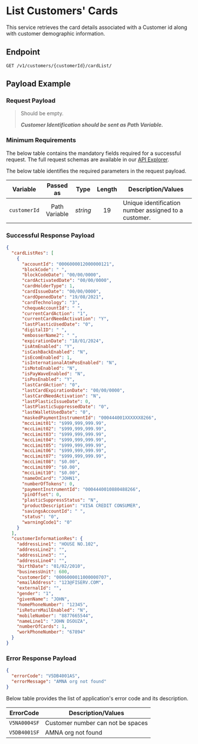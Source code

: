 # List Customers' Cards

This service retrieves the card details associated with a Customer id along with customer demographic information.

## Endpoint

`GET /v1/customers/{customerId}/cardList/`

## Payload Example

### Request Payload

>Should be empty.  
>
>***Customer Identification should be sent as Path Variable.***  

### Minimum Requirements

The below table contains the mandatory fields required for a successful request. The full request schemas are available in our [API Explorer](../api/?type=get&path=/v1/customers/{customerId}/cardList).

The below table identifies the required parameters in the request payload.

| Variable | Passed as | Type | Length | Description/Values |
| -------- | :-------: | :--: | :------------: | ------------------ |
| `customerId` | Path Variable | *string* | 19 | Unique identification number assigned to a customer. |

### Successful Response Payload

```json
{
  "cardListRes": [
    {
      "accountId": "0006000012000000121",
      "blockCode": " ",
      "blockCodeDate": "00/00/0000",
      "cardActivatedDate": "00/00/0000",
      "cardHolderType": 1,
      "cardIssueDate": "00/00/0000",
      "cardOpenedDate": "19/08/2021",
      "cardTechnology": "3",
      "chequeAccountId": " ",
      "currentCardAction": "1",
      "currentCardNeedActivation": "Y",
      "lastPlasticUsedDate": "0",
      "digitalID": " ",
      "embosserName2": " ",
      "expirationDate": "18/01/2024",
      "isAtmEnabled": "Y",
      "isCashBackEnabled": "N",
      "isEcomEnabled": 1,
      "isInternationalAtmPosEnabled": "N",
      "isMotoEnabled": "N",
      "isPayWaveEnabled": "N",
      "isPosEnabled": "Y",
      "lastCardAction": "0",
      "lastCardExpirationDate": "00/00/0000",
      "lastCardNeedActivation": "N",
      "lastPlasticIssueDate": 0,
      "lastPlasticSuppressedDate": "0",
      "lastWalletUsedDate": "0",
      "maskedPaymentInstrumentId": "000444001XXXXXX8266",
      "mccLimit01": "$999,999,999.99",
      "mccLimit02": "$999,999,999.99",
      "mccLimit03": "$999,999,999.99",
      "mccLimit04": "$999,999,999.99",
      "mccLimit05": "$999,999,999.99",
      "mccLimit06": "$999,999,999.99",
      "mccLimit07": "$999,999,999.99",
      "mccLimit08": "$0.00",
      "mccLimit09": "$0.00",
      "mccLimit10": "$0.00",
      "nameOnCard": "JOHN1",
      "numberOfTokens": 0,
      "paymentInstrumentId": "0004440010880488266",
      "pinOffset": 0,
      "plasticSuppressStatus": "N",
      "productDescription": "VISA CREDIT CONSUMER",
      "savingsAccountId": " ",
      "status": "0",
      "warningCode1": "0"
    }
  ],
  "customerInformationRes": {
    "addressLine1": "HOUSE NO.102",
    "addressLine2": "",
    "addressLine3": "",
    "addressLine4": "",
    "birthDate": "01/02/2010",
    "businessUnit": 600,
    "customerId": "0006000011000000707",
    "emailAddress": "123@FISERV.COM",
    "externalId": "",
    "gender": "1",
    "givenName": "JOHN",
    "homePhoneNumber": "12345",
    "isReturnMailEnabled": "N",
    "mobileNumber": "8877665544",
    "nameLine1": "JOHN DSOUZA",
    "numberOfCards": 1,
    "workPhoneNumber": "67894"
  }
}
```

### Error Response Payload

```json
{
  "errorCode": "V5DB4001AS",
  "errorMessage": "AMNA org not found"  
}
```

Below table provides the list of application's error code and its description.

| ErrorCode |  Description/Values |
| --------  | ------------------ |
| `V5NA0004SF` | Customer number can not be spaces |
| `V5DB4001SF` | AMNA org not found |
